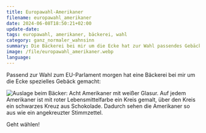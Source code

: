 ```yaml
---
title: Europawahl-Amerikaner
filename: europawahl_amerikaner
date: 2024-06-08T18:50:21+02:00
update-date:
tags: europawahl, amerikaner, bäckerei, wahl
category: ganz_normaler_wahnsinn
summary: Die Bäckerei bei mir um die Ecke hat zur Wahl passendes Gebäck.
image: /file/europawahl_amerikaner.webp
language:
---
```


Passend zur Wahl zum EU-Parlament morgen hat eine Bäckerei bei mir um die Ecke spezielles Gebäck gemacht:

![Auslage beim Bäcker: Acht Amerikaner mit weißer Glasur. Auf jedem Amerikaner ist mit roter Lebensmittelfarbe ein Kreis gemalt, über den Kreis ein schwarzes Kreuz aus Schokolade. Dadurch sehen die Amerikaner so aus wie ein angekreuzter Stimmzettel.](/file/europawahl_amerikaner.webp "Die Ironie: Das sind Amerikaner zur EU-Wahl.")

Geht wählen!
